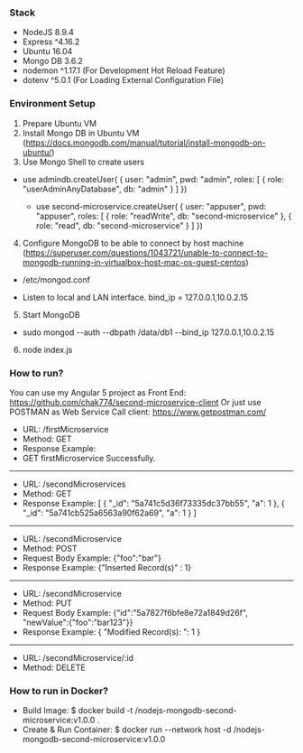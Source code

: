 ### Stack
- NodeJS 8.9.4
- Express ^4.16.2
- Ubuntu 16.04
- Mongo DB 3.6.2
- nodemon ^1.17.1 (For Development Hot Reload Feature)
- dotenv ^5.0.1 (For Loading External Configuration File)

### Environment Setup
1. Prepare Ubuntu VM
2. Install Mongo DB in Ubuntu VM (https://docs.mongodb.com/manual/tutorial/install-mongodb-on-ubuntu/)
3. Use Mongo Shell to create users

- use admindb.createUser(
  {
    user: "admin",
    pwd: "admin",
    roles: [ { role: "userAdminAnyDatabase", db: "admin" } ]
  })
  
  - use second-microservice.createUser(
  {
    user: "appuser",
    pwd: "appuser",
    roles: [ { role: "readWrite", db: "second-microservice" },
             { role: "read", db: "second-microservice" } ]
  })
  
4. Configure MongoDB to be able to connect by host machine (https://superuser.com/questions/1043721/unable-to-connect-to-mongodb-running-in-virtualbox-host-mac-os-guest-centos)

  - /etc/mongod.conf
  
  - Listen to local and LAN interface.
  bind_ip = 127.0.0.1,10.0.2.15

5. Start MongoDB
- sudo mongod --auth --dbpath /data/db1 --bind_ip 127.0.0.1,10.0.2.15

6. node index.js

### How to run?    

You can use my Angular 5 project as Front End: https://github.com/chak774/second-microservice-client
Or just use POSTMAN as Web Service Call client: https://www.getpostman.com/

- URL: /firstMicroservice
- Method: GET
- Response Example: 
- GET firstMicroservice Successfully.
----------------------------------------------

- URL: /secondMicroservices
- Method: GET
- Response Example: 
   [
       {
           "_id": "5a741c5d36f73335dc37bb55",
           "a": 1
       },
       {
           "_id": "5a741cb525a6563a90f62a69",
           "a": 1
       }
   ]

----------------------------------------------

- URL: /secondMicroservice
- Method: POST
- Request Body Example: {"foo":"bar"}
- Response Example: {"Inserted Record(s)" : 1}

----------------------------------------------

- URL: /secondMicroservice
- Method: PUT
- Request Body Example: {"id":"5a7827f6bfe8e72a1849d26f", "newValue":{"foo":"bar123"}}
- Response Example: 
       {
           "Modified Record(s): ": 1
       }

----------------------------------------------

- URL: /secondMicroservice/:id
- Method: DELETE

### How to run in Docker?   
- Build Image: $ docker build -t <your username>/nodejs-mongodb-second-microservice:v1.0.0 .
- Create & Run Container: $ docker run --network host -d <your username>/nodejs-mongodb-second-microservice:v1.0.0
